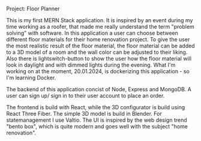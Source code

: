 Project: Floor Planner

This is my first MERN Stack application. It is inspired by an event during my time working as a roofer, that made me really understand the term "problem solving" with software.
In this application a user can choose between different floor materials for their home renovation project. To give the user the most realistic result of the floor material, the floor material can be added 
to a 3D model of a room and the wall color can be adjusted to their liking. Also there is lightswitch-button to show the user how the floor material will look in daylight and with dimmed lights during the evening. 
What I'm working on at the moment, 20.01.2024, is dockerizing this application - so I'm learning Docker.

The backend of this application concist of Node, Express and MongoDB. A user can sign up/ sign in to their user account to place an order. 

The frontend is build with React, while the 3D configurator is build using React Three Fiber. The simple 3D model is build in Blender. For statemanagement I use Valtio. 
The UI is inspired by the web design trend "bento box", which is quite modern and goes well with the subject "home renovation".
